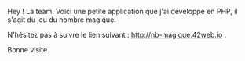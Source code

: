 Hey ! La team. Voici une petite application que j'ai développé en PHP, il s'agit du jeu du nombre magique.

N'hésitez pas à suivre le lien suivant : http://nb-magique.42web.io .

Bonne visite
